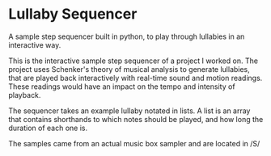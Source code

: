 # Lullaby Sequencer
 A sample step sequencer built in python, to play through lullabies in an interactive way.
 
 This is the interactive sample step sequencer of a project I worked on.
 The project uses Schenker's theory of musical analysis to generate lullabies, that are played back interactively with real-time sound and motion readings. These readings would have an impact on the tempo and intensity of playback.
 
 The sequencer takes an example lullaby notated in lists. A list is an array that contains shorthands to which notes should be played, and how long the duration of each one is.
 
The samples came from an actual music box sampler and are located in /S/
